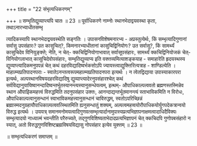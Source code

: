 +++
title = "22 संभृत्यधिकरणम्"

+++
॥ सम्भृतिद्युव्याप्त्यपि चातः ॥ 23 ॥ पूर्वाधिकरणे नाम्नोः स्थानभेदाद्वयवस्था कृता, तथाऽनारभ्याधीतसम्भृ

त्यादिकस्यापि स्थानभेदाद्वयवस्थेति सङ्गतिः । उपासनविशेषमनारभ्य - अप्रस्तुत्येर्थः, किं सम्भृत्यादिगुणानां सर्वासु उपसंहारः? उत कासुचित्?, किमनारभ्याधीतानां कासुचिद्विनियोगः? उत सर्वासु?, किं सामर्थ्यं कासुचिदेव विनियुङ्क्त्ते; नेति, न चेत्- क्कचिद्विनियोगाभावात् सर्वासूपसंहारः, सामर्थ्यं क्कचिद्विनियोजकं चेत्- विनियोगलाभात् कासुचिदेवोपसंहारः, सम्भृतिद्युव्याप्य इति वक्त्तव्यमित्याशङ्कयाह - समाहारेति हृदयस्थस्य द्युव्याप्त्यादिकमनुपपन्नं चेत् कथं दहरविद्यादिष्वर्भकसोऽपि ज्यायस्त्वाद्युक्त्तिरित्यत्राह - शाण्डिल्येति । माहात्म्यप्रतिपादनपराः - स्वातेऽनन्तत्वरूपमहात्म्यप्रतिपादनपरा इत्यर्थः । न त्वेतद्विद्याया उपास्याकारपरा इत्यर्थः, अल्पस्थानविषयदहरविद्यादिषु द्युव्याप्त्यादेरनुपसंहारश्चेत् कथं सर्वविद्यानुयायिष्वानन्दादिष्वन्तर्भूतस्यानन्त्यस्यानुसन्धेयत्वम्, इत्थम्- औपाधिकाल्पत्ववतो ब्रह्मणस्तस्मिन्नेव स्थान औपाइिकमहत्त्वं विरुद्धमिति तदनुपसंहार उक्त्तः, आनन्दाद्यन्तर्भूतमानन्त्यं स्ताभाविकमिति न विरोधः, औपाधिकाल्पत्वानुसन्धानं स्वाभाविकमहत्त्वानुसन्धानं चाविरुद्धम्, स्वतोऽपरिच्छिन्नं ब्रह्मास्मदनुग्रहायौपाधिकाल्पत्ववत्स्थितमिति ह्यनुसन्धातुं शक्यम्, अल्पत्वमहव्वयोरौपाधिकयोर्युगपदेकत्रान्वयो विरुद्ध इत्यर्थः । उययत्र् समानमनोमयत्वादिगुणवत्सम्भृत्यार्दानामुपास्यप्रत्यभिज्ञापनाक्षमत्वादाधिदैविक्यः सम्भृत्यादयो नाध्यात्मं भवन्तीति परैरुच्यते, तद्गुणविशिष्यताभेदादप्रत्यभिज्ञापनं चेत् क्कचिदपि गुणोपबसंहारो न स्यात्, अतो विरुद्धगुणविशिष्टब्रह्मविषयविद्यासु नोपसंहार इत्येव युक्त्तम् ॥ 23 ॥

॥ सम्भृत्यधिकरणं समाप्तम् ॥

